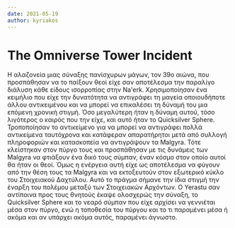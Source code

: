 ```yaml
---
date: 2021-05-19
author: kyriakos
---
```

# The Omniverse Tower Incident

Η αλαζονεία μιας σύναξης πανίσχυρων μάγων, τον 39ο αιώνα, που προσπάθησαν να
το παίξουν θεοί είχε σαν αποτέλεσμα την παραλίγο διάλυση κάθε είδους
ισορροπίας στην Na'erk. Χρησιμοποίησαν ένα κειμήλιο που είχε την δυνατότητα να
αντιγράφει τη μαγεία οποιουδήποτε άλλου αντικειμένου και να μπορεί να
επικαλέσει τη δύναμή του μια επόμενη χρονική στιγμή. Όσο μεγαλύτερη ήταν η
δύναμη αυτού, τόσο λιγότερος ο καιρός που την είχε, και αυτό ήταν το
Quicksilver Sphere. Τροποποίησαν το αντικείμενο για να μπορεί να αντιγράφει
πολλά αντικείμενα ταυτόχρονα και κατάφεραν απαρατήρητοι μετά από συλλογή
πληροφοριών και κατασκοπεία να αντιγράψουν τα Malgyra. Τότε κλείστηκαν στον
πύργο τους και προσπάθησαν με τις δυνάμεις των Malgyra να φτιάξουν ένα δικό
τους σύμπαν, έναν κόσμο στον οποίο αυτοί θα ήταν οι θεοί. Όμως η ενέργεια αυτή
είχε ως αποτέλεσμα να φύγουν από την θέση τους τα Malgyra και να εκτοξευτούν
στον εξωτερικό κύκλο του Στοιχειακού Δαχτύλου. Αυτό το πράγμα σήμανε την ίδια
στιγμή την έναρξη του πολέμου μεταξύ των Στοιχειακών Αρχόντων. Ο Yerastu σαν
αντίποινα προς τους θνητούς έκαψε ολοσχερώς την σύναξη, το Quicksilver Sphere
και το νεαρό σύμπαν που είχε αρχίσει να γεννιέται μέσα στον πύργο,  ενώ η
τοποθεσία του πύργου και το τι παραμένει μέσα ή ακόμα και αν υπάρχει ακόμα
αυτός, παραμένει άγνωστο.

